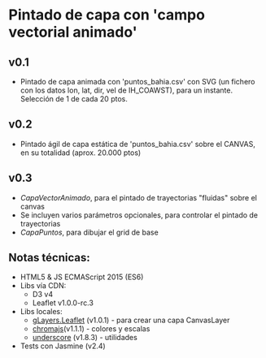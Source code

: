 # Pintado de capa con 'campo vectorial animado'

## v0.1
- Pintado de capa animada con 'puntos_bahia.csv' con SVG (un fichero con los datos lon, lat, dir, vel de IH_COAWST), para un instante. Selección de 1 de cada 20 ptos.

## v0.2
- Pintado ágil de capa estática de 'puntos_bahia.csv' sobre el CANVAS, en su totalidad (aprox. 20.000 ptos)

## v0.3
- *CapaVectorAnimado*, para el pintado de trayectorias "fluidas" sobre el canvas
- Se incluyen varios parámetros opcionales, para controlar el pintado de trayectorias
- *CapaPuntos*, para dibujar el grid de base


## Notas técnicas:
- HTML5 & JS ECMAScript 2015 (ES6)
- Libs vía CDN: 
    * D3 v4
    * Leaflet v1.0.0-rc.3
- Libs locales: 
    * [gLayers.Leaflet](https://github.com/Sumbera/gLayers.Leaflet) (v1.0.1) - para crear una capa CanvasLayer
    * [chromajs](https://github.com/gka/chroma.js)(v1.1.1) - colores y escalas
    * [underscore](http://underscorejs.org/) (v1.8.3) - utilidades
- Tests con Jasmine (v2.4)